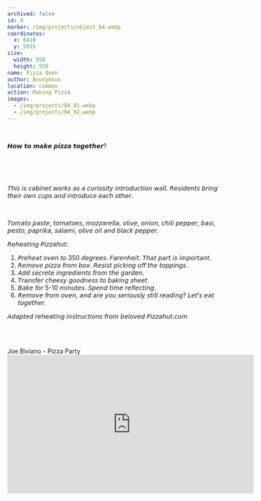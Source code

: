 ```yaml
---
archived: false
id: 4
marker: /img/projects/object_04.webp
coordinates:
  x: 6410
  y: 5915
size:
  width: 550
  height: 550
name: Pizza Oven
author: Anonymous
location: common
action: Making Pizza
images:
  - /img/projects/04_01.webp
  - /img/projects/04_02.webp
---
```

<br>

𝙃𝙤𝙬 𝙩𝙤 𝙢𝙖𝙠𝙚 𝙥𝙞𝙯𝙯𝙖 𝙩𝙤𝙜𝙚𝙩𝙝𝙚𝙧?

<br>\
<br>

𝘛𝘩𝘪𝘴 𝘪𝘴 𝘤𝘢𝘣𝘪𝘯𝘦𝘵 𝘸𝘰𝘳𝘬𝘴 𝘢𝘴 𝘢 𝘤𝘶𝘳𝘪𝘰𝘴𝘪𝘵𝘺 𝘪𝘯𝘵𝘳𝘰𝘥𝘶𝘤𝘵𝘪𝘰𝘯 𝘸𝘢𝘭𝘭. 𝘙𝘦𝘴𝘪𝘥𝘦𝘯𝘵𝘴 𝘣𝘳𝘪𝘯𝘨 𝘵𝘩𝘦𝘪𝘳 𝘰𝘸𝘯 𝘤𝘶𝘱𝘴 𝘢𝘯𝘥 𝘪𝘯𝘵𝘳𝘰𝘥𝘶𝘤𝘦 𝘦𝘢𝘤𝘩 𝘰𝘵𝘩𝘦𝘳.

<br>

𝘛𝘰𝘮𝘢𝘵𝘰 𝘱𝘢𝘴𝘵𝘦, 𝘵𝘰𝘮𝘢𝘵𝘰𝘦𝘴, 𝘮𝘰𝘻𝘻𝘢𝘳𝘦𝘭𝘭𝘢, 𝘰𝘭𝘪𝘷𝘦, 𝘰𝘯𝘪𝘰𝘯, 𝘤𝘩𝘪𝘭𝘪 𝘱𝘦𝘱𝘱𝘦𝘳, 𝘣𝘢𝘴𝘪, 𝘱𝘦𝘴𝘵𝘰, 𝘱𝘢𝘱𝘳𝘪𝘬𝘢, 𝘴𝘢𝘭𝘢𝘮𝘪, 𝘰𝘭𝘪𝘷𝘦 𝘰𝘪𝘭 𝘢𝘯𝘥 𝘣𝘭𝘢𝘤𝘬 𝘱𝘦𝘱𝘱𝘦𝘳. 

𝘙𝘦𝘩𝘦𝘢𝘵𝘪𝘯𝘨 𝘗𝘪𝘻𝘻𝘢𝘩𝘶𝘵:

1. 𝘗𝘳𝘦𝘩𝘦𝘢𝘵 𝘰𝘷𝘦𝘯 𝘵𝘰 350 𝘥𝘦𝘨𝘳𝘦𝘦𝘴. 𝘍𝘢𝘳𝘦𝘯𝘩𝘦𝘪𝘵. 𝘛𝘩𝘢𝘵 𝘱𝘢𝘳𝘵 𝘪𝘴 𝘪𝘮𝘱𝘰𝘳𝘵𝘢𝘯𝘵. 
2. 𝘙𝘦𝘮𝘰𝘷𝘦 𝘱𝘪𝘻𝘻𝘢 𝘧𝘳𝘰𝘮 𝘣𝘰𝘹. 𝘙𝘦𝘴𝘪𝘴𝘵 𝘱𝘪𝘤𝘬𝘪𝘯𝘨 𝘰𝘧𝘧 𝘵𝘩𝘦 𝘵𝘰𝘱𝘱𝘪𝘯𝘨𝘴. 
3. 𝘈𝘥𝘥 𝘴𝘦𝘤𝘳𝘦𝘵𝘦 𝘪𝘯𝘨𝘳𝘦𝘥𝘪𝘦𝘯𝘵𝘴 𝘧𝘳𝘰𝘮 𝘵𝘩𝘦 𝘨𝘢𝘳𝘥𝘦𝘯. 
4. 𝘛𝘳𝘢𝘯𝘴𝘧𝘦𝘳 𝘤𝘩𝘦𝘦𝘴𝘺 𝘨𝘰𝘰𝘥𝘯𝘦𝘴𝘴 𝘵𝘰 𝘣𝘢𝘬𝘪𝘯𝘨 𝘴𝘩𝘦𝘦𝘵.
5. 𝘉𝘢𝘬𝘦 𝘧𝘰𝘳 5-10 𝘮𝘪𝘯𝘶𝘵𝘦𝘴. 𝘚𝘱𝘦𝘯𝘥 𝘵𝘪𝘮𝘦 𝘳𝘦𝘧𝘭𝘦𝘤𝘵𝘪𝘯𝘨.
6. 𝘙𝘦𝘮𝘰𝘷𝘦 𝘧𝘳𝘰𝘮 𝘰𝘷𝘦𝘯, 𝘢𝘯𝘥 𝘢𝘳𝘦 𝘺𝘰𝘶 𝘴𝘦𝘳𝘪𝘰𝘶𝘴𝘭𝘺 𝘴𝘵𝘪𝘭𝘭 𝘳𝘦𝘢𝘥𝘪𝘯𝘨? 𝘓𝘦𝘵’𝘴 𝘦𝘢𝘵 𝘵𝘰𝘨𝘦𝘵𝘩𝘦𝘳. 

𝘈𝘥𝘢𝘱𝘵𝘦𝘥 𝘳𝘦𝘩𝘦𝘢𝘵𝘪𝘯𝘨 𝘪𝘯𝘴𝘵𝘳𝘶𝘤𝘵𝘪𝘰𝘯𝘴 𝘧𝘳𝘰𝘮 𝘣𝘦𝘭𝘰𝘷𝘦𝘥 𝘗𝘪𝘻𝘻𝘢𝘩𝘶𝘵.𝘤𝘰𝘮

<br>

<br>

Joe Biviano - Pizza Party<iframe width="560" height="315" src="https://www.youtube.com/embed/1DYFhW5594U" title="YouTube video player" frameborder="0" allow="accelerometer; autoplay; clipboard-write; encrypted-media; gyroscope; picture-in-picture" allowfullscreen></iframe>

<br>

<br>
